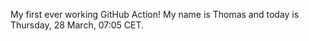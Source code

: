 My first ever working GitHub Action!
My name is Thomas and today is Thursday, 28 March, 07:05 CET. 
